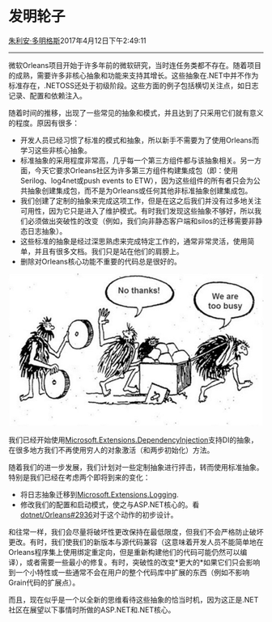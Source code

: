 # 发明轮子

[朱利安·多明格斯](https://github.com/jdom)2017年4月12日下午2:49:11

* * *

微软Orleans项目开始于许多年前的微软研究，当时连任务类都不存在。随着项目的成熟，需要许多非核心抽象和功能来支持其增长。这些抽象在.NET中并不作为标准存在，.NETOSS还处于初级阶段。这些方面的例子包括横切关注点，如日志记录、配置和依赖注入。

随着时间的推移，出现了一些常见的抽象和模式，并且达到了只采用它们就有意义的程度。原因有很多：

-   开发人员已经习惯了标准的模式和抽象，所以新手不需要为了使用Orleans而学习这些非核心抽象。
-   标准抽象的采用程度非常高，几乎每一个第三方组件都与该抽象相关。另一方面，今天它要求Orleans社区为许多第三方组件构建集成包（即：使用Serilog、log4net或push events to ETW），因为这些组件的所有者只会为公共抽象创建集成包，而不是为Orleans或任何其他非标准抽象创建集成包。
-   我们创建了定制的抽象来完成这项工作，但是在这之后我们并没有过多地关注可用性，因为它只是进入了维护模式。有时我们发现这些抽象不够好，所以我们必须做出突破性的改变（例如，我们向非静态客户端和silos的迁移需要非静态日志抽象）。
-   这些标准的抽象是经过深思熟虑来完成特定工作的，通常非常灵活，使用简单，并且有很多文档。我们只是站在他们的肩膀上。
-   删除对Orleans核心功能不重要的代码总是很好的。

![Reinventing the wheel leads to unnecessary work](media/2017/04/reinvent-the-wheel.jpg)

我们已经开始使用[Microsoft.Extensions.DependencyInjection](https://www.nuget.org/packages/Microsoft.Extensions.DependencyInjection)支持DI的抽象，在很多地方我们不再使用穷人的对象激活（和两步初始化）方法。

随着我们的进一步发展，我们计划对一些定制抽象进行抨击，转而使用标准抽象。特别是我们已经在考虑两个即将到来的变化：

-   将日志抽象迁移到[Microsoft.Extensions.Logging](https://www.nuget.org/packages/Microsoft.Extensions.Logging).
-   修改我们的配置和启动模式，使之与ASP.NET核心的。看[dotnet/Orleans#2936](https://github.com/dotnet/orleans/issues/2936)对于这个动作的初步设计。

和往常一样，我们会尽量将破坏性更改保持在最低限度，但我们不会严格防止破坏更改。有时，我们使我们的新版本与源代码兼容（这意味着开发人员不能简单地在Orleans程序集上使用绑定重定向，但是重新构建他们的代码可能仍然可以编译），或者需要一些最小的修复。有时，突破性的改变\*更大的\*如果它们只会影响到一个小特性或一些通常不会在用户的整个代码库中扩展的东西（例如不影响Grain代码的扩展点）。

而且，现在似乎是一个以全新的思维看待这些抽象的恰当时机，因为这正是.NET社区在展望以下事情时所做的ASP.NET和.NET核心。
